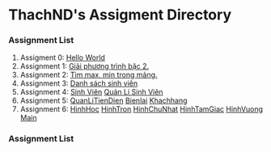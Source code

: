 # ThachND's Assigment Directory

### Assignment List

1. Assigment 0: [Hello World](https://github.com/FASTTRACKSE/FFSE1703.JavaCore/blob/master/Assignments/ThachND/HelloWorld/src/HelloWorld.java)
2. Assignment 1: [Giải phương trình bậc 2.](https://github.com/FASTTRACKSE/FFSE1703.JavaCore/blob/master/Assignments/ThachND/ffse2703011/src/assignment1/giaiPhuongTrinh.java)
3. Assignment 2: [Tìm max, min trong mảng.](https://github.com/FASTTRACKSE/FFSE1703.JavaCore/blob/master/Assignments/ThachND/ffse2703011/src/assignment1/khaibaomang.java)
4. Assignment 3: [Danh sách sinh viên](https://github.com/FASTTRACKSE/FFSE1703.JavaCore/blob/master/Assignments/ThachND/MenuCuaToi/src/practices/listhocsinh.java)
5. Assignment 4: [Sinh Viên](https://github.com/FASTTRACKSE/FFSE1703.JavaCore/blob/master/Assignments/ThachND/sinhvien/src/fastrack/edu/vn/practices/sinhvien.java) 
[Quản Lí Sinh Viên](https://github.com/FASTTRACKSE/FFSE1703.JavaCore/blob/master/Assignments/ThachND/sinhvien/src/fastrack/edu/vn/practices/QLsinhvien.java)
6. Assignment 5: [QuanLiTienDien](https://github.com/FASTTRACKSE/FFSE1703.JavaCore/blob/master/Assignments/ThachND/QuanLiTienDien/src/ffse1703/javacore/main/QuanLiTienDien.java)
[Bienlai](https://github.com/FASTTRACKSE/FFSE1703.JavaCore/blob/master/Assignments/ThachND/QuanLiTienDien/src/ffse1703/javacore/model/BienLai.java)
[Khachhang](https://github.com/FASTTRACKSE/FFSE1703.JavaCore/blob/master/Assignments/ThachND/QuanLiTienDien/src/ffse1703/javacore/model/KhachHang.java)
7. Assignment 6: [HinhHoc](https://github.com/FASTTRACKSE/FFSE1703.JavaCore/blob/master/Assignments/ThachND/HinhHoc_DaHinh/src/ffse1703/javacore/model/HinhHoc.java)
[HinhTron](https://github.com/FASTTRACKSE/FFSE1703.JavaCore/blob/master/Assignments/ThachND/HinhHoc_DaHinh/src/ffse1703/javacore/model/HinhTron.java)
[HinhChuNhat](https://github.com/FASTTRACKSE/FFSE1703.JavaCore/blob/master/Assignments/ThachND/HinhHoc_DaHinh/src/ffse1703/javacore/model/HinhChuNhat.java)
[HinhTamGiac](https://github.com/FASTTRACKSE/FFSE1703.JavaCore/blob/master/Assignments/ThachND/HinhHoc_DaHinh/src/ffse1703/javacore/model/HinhTamGiac.java)
[HinhVuong](https://github.com/FASTTRACKSE/FFSE1703.JavaCore/blob/master/Assignments/ThachND/HinhHoc_DaHinh/src/ffse1703/javacore/model/HinhVuong.java)
[Main](https://github.com/FASTTRACKSE/FFSE1703.JavaCore/blob/master/Assignments/ThachND/HinhHoc_DaHinh/src/ffse1703/javacore/main/Main.java)
### Assignment List